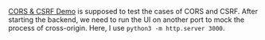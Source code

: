 [CORS & CSRF Demo](mock_UI.html) is supposed to test the cases of CORS and CSRF. After
starting the backend, we need to run the UI on another port to mock the process of
cross-origin. Here, I use `python3 -m http.server 3000`.